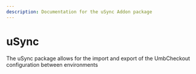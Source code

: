 ```yaml
---
description: Documentation for the uSync Addon package
---
```


# uSync

The uSync package allows for the import and export of the UmbCheckout configuration between environments
